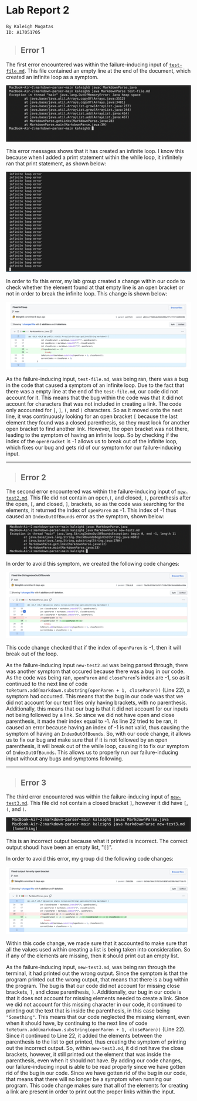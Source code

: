 # Lab Report 2

```
By Kaleigh Mogatas 
ID: A17051705
```

>## **Error 1** 

The first error encountered was within the failure-inducing input of [`test-file.md`](https://raw.githubusercontent.com/Sking56/markdown-parser/ee4f5e52e3371bffd4c01c796502c5bd97b3deb2/test-file.md). This file contained an empty line at the end of the document, which created an infinite loop as a symptom.

![Image](error1message.png)

This error messages shows that it has created an infinite loop. I know this because when I added a print statement within the while loop, it infinitely ran that print statement, as shown below:

![Image](infinitelooperror.png)

In order to fix this error, my lab group created a change within our code to check whether the element found at that empty line is an open bracket or not in order to break the infinite loop. This change is shown below: 

![Image](error2.png)

As the failure-inducing input, `test-file.md`, was being ran, there was a bug in the code that caused a symptom of an infinite loop. Due to the fact that there was a empty line at the end of the `test-file.md`, our code did not account for it. This means that the bug within the code was that it did not account for characters that was not included in creating a link. The code only accounted for `[`, `]`, `(`, and `)` characters. So as it moved onto the next line, it was continuously looking for an open bracket `[` because the last element they found was a closed parenthesis, so they must look for another open bracket to find another link. However, the open bracket was not there, leading to the symptom of having an infinite loop. So by checking if the index of the `openBracket` is -1 allows us to break out of the infinite loop, which fixes our bug and gets rid of our symptom for our failure-inducing input.

___

>## **Error 2** 

The second error encountered was within the failure-inducing input of [`new-test2.md`](https://raw.githubusercontent.com/Sking56/markdown-parser/main/new-test2.md). This file did not contain an open,`(`, and closed, `)`, parenthesis after the open, `[`, and closed, `]`, brackets, so as the code was searching for the elements, it returned the index of `openParen` as -1. This index of -1 thus caused an `IndexOutOfBounds` error as the symptom, shown below:

![Image](error222.png)


In order to avoid this symptom, we created the following code changes:

![Image](error22.png)

This code change checked that if the index of `openParen` is -1, then it will break out of the loop. 

As the failure-inducing input `new-test2.md` was being parsed through, there was another symptom that occured because there was a bug in our code. As the code was being ran, `openParen` and `closeParen`'s index are -1, so as it continued to the next line of code  `toReturn.add(markdown.substring(openParen + 1, closeParen))` (Line 22), a symptom had occurred. This means that the bug in our code was that we did not account for our text files only having brackets, with no parenthesis. Additionally, this means that our bug is that it did not account for our inputs not being followed by a link. So since we did not have open and close parenthesis, it made their index equal to -1. As line 22 tried to be ran, it caused an error because having an index of -1 is not valid, thus causing the symptom of having an `IndexOutOfBounds`. So, with our code change, it allows us to fix our bug and make sure that if it is not followed by an open parenthesis, it will break out of the while loop, causing it to fix our symptom of `IndexOutOfBounds`. This allows us to properly run our failure-inducing input without any bugs and symptoms following.

___

>## **Error 3** 

The third error encountered was within the failure-inducing input of [`new-test3.md`](https://raw.githubusercontent.com/Sking56/markdown-parser/main/new-test3.md). This file did not contain a closed bracket `]`, however it did have `[`, `(`, and `)`. 

![Imaage](error3message.png)

This is an incorrect output because what it printed is incorrect. The correct output shoudl have been an empty list, "`[]`".

In order to avoid this error, my group did the following code changes:

![Image](error3.png)

Within this code change, we made sure that it accounted to make sure that all the values used within creating a list is being taken into consideration. So if any of the elements are missing, then it should print out an empty list.

As the failure-inducing input, `new-test3.md`, was being ran through the terminal, it had printed out the wrong output. Since the symptom is that the program printed out the wrong output, that means that there is a bug within the program. The bug is that our code did not account for missing close brackets, `]`, and close parenthesis, `)`. Additionally, our bug in our code is that it does not account for missing elements needed to create a link. Since we did not account for this missing character in our code, it continued to printing out the text that is inside the parenthesis, in this case being `"Something"`. This means that our code neglected the missing element, even when it should have, by continuing to the next line of code `toReturn.add(markdown.substring(openParen + 1, closeParen))` (Line 22). Since it continued to Line 22, it added the elements between the parenthesis to the list to get printed, thus creating the symptom of printing out the incorrect output. So, within `new-test3.md`, it did not have the close brackets, however, it still printed out the element that was inside the parenthesis, even when it should not have. By adding our code changes, our failure-inducing input is able to be read properly since we have gotten rid of the bug in our code. Since we have gotten rid of the bug in our code, that means that there will no longer be a symptom when running our program. This code change makes sure that all of the elements for creating a link are present in order to print out the proper links within the input.
